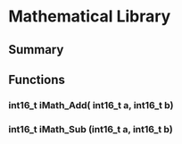# Mathematical Library

## Summary

## Functions

### int16_t iMath_Add( int16_t a, int16_t b)

### int16_t iMath_Sub (int16_t a, int16_t b)

